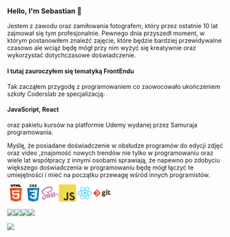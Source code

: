 ### Hello, I'm Sebastian 👋

Jestem z zawodu oraz zamiłowania fotografem, który przez ostatnie 10 lat zajmował się tym profesjonalnie.
Pewnego dnia przyszedł moment, w którym postanowiłem znaleźć zajęcie, które będzie bardziej przewidywalne czasowo ale
wciąż będę mógł przy nim wyżyć się kreatywnie oraz wykorzystać dotychczasowe doświadczenie.

#### I tutaj zauroczyłem się tematyką FrontEndu

Tak zacząłem przygodę z programowaniem co zaowocowało ukończeniem szkoły Coderslab ze specjalizacją: 
#### JavaScript, React
oraz pakietu kursów na platformie Udemy wydanej przez Samuraja programowania.

Myślę, że posiadane doświadczenie w obsłudze programów do edycji zdjęć oraz video ,znajomość nowych trendów nie tylko w programowaniu
oraz wiele lat współpracy z innymi osobami sprawiają, że napewno po zdobyciu większego doświadczenia w programowaniu będę mógł łączyć
te umiejętności i mieć na początku przewagę wśród innych programistów.

<img src="https://raw.githubusercontent.com/github/explore/80688e429a7d4ef2fca1e82350fe8e3517d3494d/topics/html/html.png" height="40"><img src="https://raw.githubusercontent.com/github/explore/80688e429a7d4ef2fca1e82350fe8e3517d3494d/topics/css/css.png" height="40"><img src="https://raw.githubusercontent.com/github/explore/80688e429a7d4ef2fca1e82350fe8e3517d3494d/topics/sass/sass.png" height="40"><img src="https://raw.githubusercontent.com/github/explore/80688e429a7d4ef2fca1e82350fe8e3517d3494d/topics/javascript/javascript.png" height="40"><img src="https://raw.githubusercontent.com/github/explore/80688e429a7d4ef2fca1e82350fe8e3517d3494d/topics/react/react.png" height="40"><img src="https://raw.githubusercontent.com/github/explore/80688e429a7d4ef2fca1e82350fe8e3517d3494d/topics/git/git.png" height="40">

<img src="https://www.svgrepo.com/show/65070/adobe-photoshop.svg" height="30"><img src="https://www.svgrepo.com/show/90996/adobe-lightroom.svg" height="30"><img src="https://www.svgrepo.com/show/303185/premiere-cc-logo.svg" height="30"><img src="https://upload.wikimedia.org/wikipedia/commons/3/34/Capture-one-logo.svg" height="30">

<img src="https://github-readme-stats.vercel.app/api?username=Kenseikun&&show_icons=true&title_color=ffffff&icon_color=bb2acf&text_color=daf7dc&bg_color=151515">
